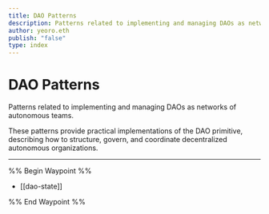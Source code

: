 ```yaml
---
title: DAO Patterns
description: Patterns related to implementing and managing DAOs as networks of autonomous teams
author: yeoro.eth
publish: "false"
type: index
---
```


# DAO Patterns

Patterns related to implementing and managing DAOs as networks of autonomous teams.

These patterns provide practical implementations of the DAO primitive, describing how to structure, govern, and coordinate decentralized autonomous organizations.

---

%% Begin Waypoint %%
- [[dao-state]]

%% End Waypoint %%